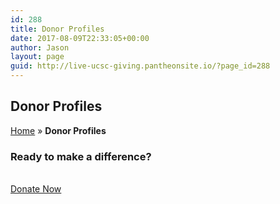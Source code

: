 ```yaml
---
id: 288
title: Donor Profiles
date: 2017-08-09T22:33:05+00:00
author: Jason
layout: page
guid: http://live-ucsc-giving.pantheonsite.io/?page_id=288
---
```

## Donor Profiles  


<p id="breadcrumbs">
  <a href="http://live-ucsc-giving.pantheonsite.io/" rel="v:url" property="v:title">Home</a> » <strong>Donor Profiles</strong>
</p>

### Ready to make a difference?

<a href="http://connect.ucsc.edu/givenow" target="_self" role="button"><br /> Donate Now<br /> </a>